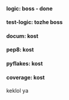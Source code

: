 #### logic: boss - done
#### test-logic: tozhe boss
#### docum: kost
#### pep8: kost
#### pyflakes: kost
#### coverage: kost
keklol уа
